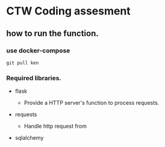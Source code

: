 # CTW Coding assesment

## how to run the function.
### use docker-compose 
```shell
git pull ken
```

### Required libraries.
* flask 
  * Provide a HTTP server's function to process requests. 
  
* requests
  * Handle http request from 
* sqlalchemy 